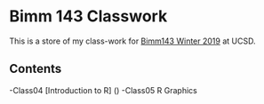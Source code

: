 # Bimm 143 Classwork

This is a store of my class-work for [Bimm143 Winter 2019](https://bioboot.github.io/bimm143_W19/) at UCSD.

## Contents
-Class04 [Introduction to R] ()
-Class05 R Graphics
